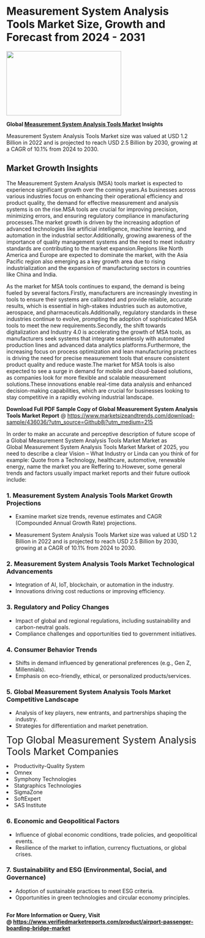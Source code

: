 <H1>Measurement System Analysis Tools Market Size, Growth and Forecast from 2024 - 2031</H1><img class="aligncenter size-medium wp-image-584254" src="https://thirdeyenews.in/wp-content/uploads/2024/09/Global-Market-Research-300x168.jpeg" alt="" width="300" height="168" /><p><strong>Global&nbsp;<a href="https://www.marketsizeandtrends.com/download-sample/436036/?utm_source=Github8j?utm_medium=215">Measurement System Analysis Tools Market</a> Insights</strong></p><p>Measurement System Analysis Tools Market size was valued at USD 1.2 Billion in 2022 and is projected to reach USD 2.5 Billion by 2030, growing at a CAGR of 10.1% from 2024 to 2030.</p><p><h2>Market Growth Insights</h2> <p>The Measurement System Analysis (MSA) tools market is expected to experience significant growth over the coming years.As businesses across various industries focus on enhancing their operational efficiency and product quality, the demand for effective measurement and analysis systems is on the rise.MSA tools are crucial for improving precision, minimizing errors, and ensuring regulatory compliance in manufacturing processes.The market growth is driven by the increasing adoption of advanced technologies like artificial intelligence, machine learning, and automation in the industrial sector.Additionally, growing awareness of the importance of quality management systems and the need to meet industry standards are contributing to the market expansion.Regions like North America and Europe are expected to dominate the market, with the Asia Pacific region also emerging as a key growth area due to rising industrialization and the expansion of manufacturing sectors in countries like China and India.</p> <p>As the market for MSA tools continues to expand, the demand is being fueled by several factors.Firstly, manufacturers are increasingly investing in tools to ensure their systems are calibrated and provide reliable, accurate results, which is essential in high-stakes industries such as automotive, aerospace, and pharmaceuticals.Additionally, regulatory standards in these industries continue to evolve, prompting the adoption of sophisticated MSA tools to meet the new requirements.Secondly, the shift towards digitalization and Industry 4.0 is accelerating the growth of MSA tools, as manufacturers seek systems that integrate seamlessly with automated production lines and advanced data analytics platforms.Furthermore, the increasing focus on process optimization and lean manufacturing practices is driving the need for precise measurement tools that ensure consistent product quality and reduce waste.The market for MSA tools is also expected to see a surge in demand for mobile and cloud-based solutions, as companies look for more flexible and scalable measurement solutions.These innovations enable real-time data analysis and enhanced decision-making capabilities, which are crucial for businesses looking to stay competitive in a rapidly evolving industrial landscape.<p><span class=""><strong>Download Full PDF Sample Copy of Global Measurement System Analysis Tools Market Report</strong> @ <a href="https://www.marketsizeandtrends.com/download-sample/436036/?utm_source=Github8j?utm_medium=215" target="_blank">https://www.marketsizeandtrends.com/download-sample/436036/?utm_source=Github8j?utm_medium=215</a></span></p><p>In order to make an accurate and perceptive description of future scope of a Global&nbsp;Measurement System Analysis Tools Market Market as Global&nbsp;Measurement System Analysis Tools Market Market of 2025, you need to describe a clear Vision &ndash; What Industry or Linda can you think of for example: Quote from a Technology, healthcare, automotive, renewable energy, name the market you are Reffering to.However, some general trends and factors usually impact market reports and their future outlook include:</p><h3>1.&nbsp;<strong>Measurement System Analysis Tools Market Growth Projections</strong></h3><ul><li>Examine market size trends, revenue estimates and CAGR (Compounded Annual Growth Rate) projections.</li><li><p>Measurement System Analysis Tools Market size was valued at USD 1.2 Billion in 2022 and is projected to reach USD 2.5 Billion by 2030, growing at a CAGR of 10.1% from 2024 to 2030.</p></li></ul><h3>2.&nbsp;<strong>Measurement System Analysis Tools Market Technological Advancements</strong></h3><ul><li>Integration of AI, IoT, blockchain, or automation in the industry.</li><li>Innovations driving cost reductions or improving efficiency.</li></ul><h3>3.&nbsp;<strong>Regulatory and Policy Changes</strong></h3><ul><li>Impact of global and regional regulations, including sustainability and carbon-neutral goals.</li><li>Compliance challenges and opportunities tied to government initiatives.</li></ul><h3>4.&nbsp;<strong>Consumer Behavior Trends</strong></h3><ul><li>Shifts in demand influenced by generational preferences (e.g., Gen Z, Millennials).</li><li>Emphasis on eco-friendly, ethical, or personalized products/services.</li></ul><h3>5.&nbsp;<strong>Global Measurement System Analysis Tools Market Competitive Landscape</strong></h3><ul><li>Analysis of key players, new entrants, and partnerships shaping the industry.</li><li>Strategies for differentiation and market penetration.</li></ul><p data-pm-slice="1 1 []"><span style="color: inherit; font-family: inherit; font-size: 25px;">Top Global Measurement System Analysis Tools Market Companies</span></p><div class="" data-test-id=""><p><li>Productivity-Quality System</li><li> Omnex</li><li> Symphony Technologies</li><li> Statgraphics Technologies</li><li> SigmaZone</li><li> SoftExpert</li><li> SAS Institute</li></p></div><h3>6.&nbsp;<strong>Economic and Geopolitical Factors</strong></h3><ul><li>Influence of global economic conditions, trade policies, and geopolitical events.</li><li>Resilience of the market to inflation, currency fluctuations, or global crises.</li></ul><h3>7.&nbsp;<strong>Sustainability and ESG (Environmental, Social, and Governance)</strong></h3><ul><li>Adoption of sustainable practices to meet ESG criteria.</li><li>Opportunities in green technologies and circular economy principles.</li></ul><h2><strong style="font-size: 14px;">For More Information or Query, Visit @&nbsp;</strong><a style="background-color: #ffffff; font-size: 14px;" href="https://www.marketsizeandtrends.com/report/measurement-system-analysis-tools-market/" target="_blank">https://www.verifiedmarketreports.com/product/airport-passenger-boarding-bridge-market</a></h2>
